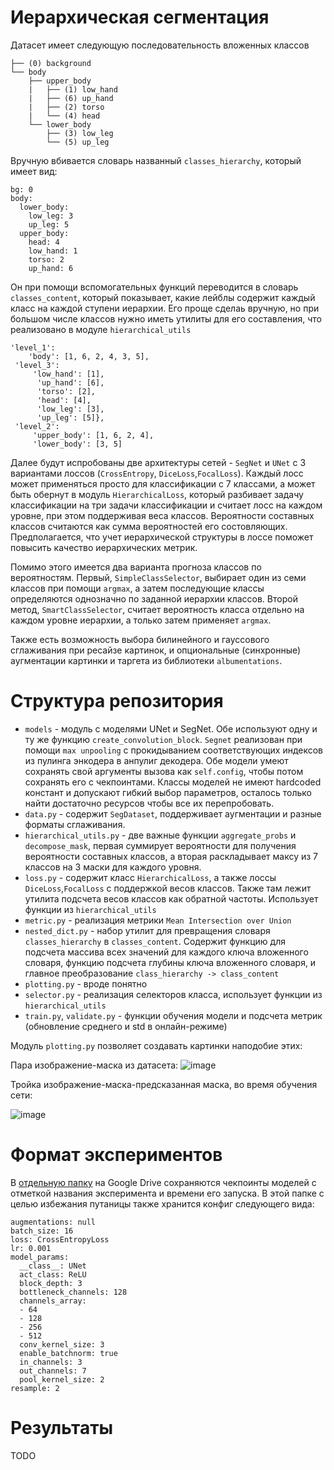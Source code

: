 # Иерархическая сегментация

Датасет имеет следующую последовательность вложенных классов

```
├── (0) background
└── body
    ├── upper_body
    |   ├── (1) low_hand
    |   ├── (6) up_hand
    |   ├── (2) torso
    |   └── (4) head
    └── lower_body
        ├── (3) low_leg
        └── (5) up_leg
```
Вручную вбивается словарь названный `classes_hierarchy`, который имеет вид:

```
bg: 0
body:
  lower_body:
    low_leg: 3
    up_leg: 5
  upper_body:
    head: 4
    low_hand: 1
    torso: 2
    up_hand: 6
```
Он при помощи вспомогательных функций переводится в словарь `classes_content`, который показывает, какие лейблы содержит каждый класс на каждой ступени иерархии. Его проще сделаь вручную, но при большом числе классов нужно иметь утилиты для его составления, что реализовано в модуле `hierarchical_utils`

```
'level_1': 
    'body': [1, 6, 2, 4, 3, 5],
 'level_3': 
     'low_hand': [1],
      'up_hand': [6],
      'torso': [2],
      'head': [4],
      'low_leg': [3],
      'up_leg': [5]},
 'level_2': 
     'upper_body': [1, 6, 2, 4], 
     'lower_body': [3, 5]
```

Далее будут испробованы две архитектуры сетей - `SegNet` и `UNet` с 3 вариантами лоссов (`CrossEntropy`, `DiceLoss`,`FocalLoss`). 
Каждый лосс может применяться просто для классификации с 7 классами, а может быть обернут в модуль `HierarchicalLoss`, который разбивает задачу классификации на три задачи классификации и считает лосс на каждом уровне, при этом поддерживая веса классов. Вероятности составных классов считаются как сумма вероятностей его состовляющих. Предполагается, что учет иерархической структуры в лоссе поможет повысить качество иерархических метрик.

Помимо этого имеется два варианта прогноза классов по вероятностям. Первый, `SimpleClassSelector`, выбирает один из семи классов при помощи `argmax`, а затем последующие классы определяются однозначно по заданной иерархии классов. Второй метод, `SmartClassSelector`, считает вероятность класса отдельно на каждом уровне иерархии, а только затем применяет `argmax`.

Также есть возможность выбора билинейного и гауссового сглаживания при ресайзе картинок, и опциональные (синхронные) аугментации картинки и таргета из библиотеки `albumentations`.

# Структура репозитория

+ `models` - модуль с моделями UNet и SegNet. Обе используют одну и ту же функцию `create_convolution_block`. `Segnet` реализован при помощи `max unpooling` с прокидыванием соответствующих индексов из пулинга энкодера в анпулиг декодера. Обе модели умеют сохранять свой аргументы вызова как `self.config`, чтобы потом сохранять его с чекпоинтами. Классы моделей не имеют hardcoded констант и допускают гибкий выбор параметров, осталось только найти достаточно ресурсов чтобы все их перепробовать.
+ `data.py` - содержит `SegDataset`, поддерживает аугментации и разные форматы сглаживания.
+ `hierarchical_utils.py` - две важные функции `aggregate_probs` и `decompose_mask`, первая суммирует вероятности для получения вероятности составных классов, а вторая раскладывает максу из 7 классов на 3 маски для каждого уровня.
+ `loss.py` - содержит класс `HierarchicalLoss`, а также лоссы `DiceLoss`,`FocalLoss` с поддержкой весов классов. Также там лежит утилита подсчета весов классов как обратной частоты. Использует функции из `hierarchical_utils`
+ `metric.py` - реализация метрики `Mean Intersection over Union`
+ `nested_dict.py` - набор утилит для превращения словаря `classes_hierarchy` в `classes_content`. Содержит функцию для подсчета массива всех значений для каждого ключа вложенного словаря, функцию подсчета глубины ключа вложенного словаря, и главное преобразование `class_hierarchy -> class_content`
+ `plotting.py` - вроде понятно
+ `selector.py` - реализация селекторов класса, использует функции из `hierarchical_utils`
+ `train.py`, `validate.py` - функции обучения модели и подсчета метрик (обновление среднего и std в онлайн-режиме)

Модуль `plotting.py` позволяет создавать картинки наподобие этих:

Пара изображение-маска из датасета:
![image](https://github.com/user-attachments/assets/a0a52111-8525-4910-b563-dc75a006be7f)

Тройка изображение-маска-предсказанная маска, во время обучения сети:

![image](https://github.com/user-attachments/assets/c3377693-c034-4fcc-9533-de667fab4050)

# Формат экспериментов

В [отдельную папку](https://drive.google.com/drive/folders/1lx91TTd8x-YcChli6SotbwYAtYLPG-7N?usp=sharing)  на Google Drive сохраняются чекпоинты моделей с отметкой названия эксперимента и времени его запуска. В этой папке с целью избежания путаницы также хранится конфиг следующего вида:

```
augmentations: null
batch_size: 16
loss: CrossEntropyLoss
lr: 0.001
model_params:
  __class__: UNet
  act_class: ReLU
  block_depth: 3
  bottleneck_channels: 128
  channels_array:
  - 64
  - 128
  - 256
  - 512
  conv_kernel_size: 3
  enable_batchnorm: true
  in_channels: 3
  out_channels: 7
  pool_kernel_size: 2
resample: 2
```

# Результаты

TODO
